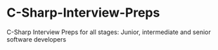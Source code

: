 # C-Sharp-Interview-Preps
C-Sharp Interview Preps for all stages: Junior, intermediate and senior software developers
